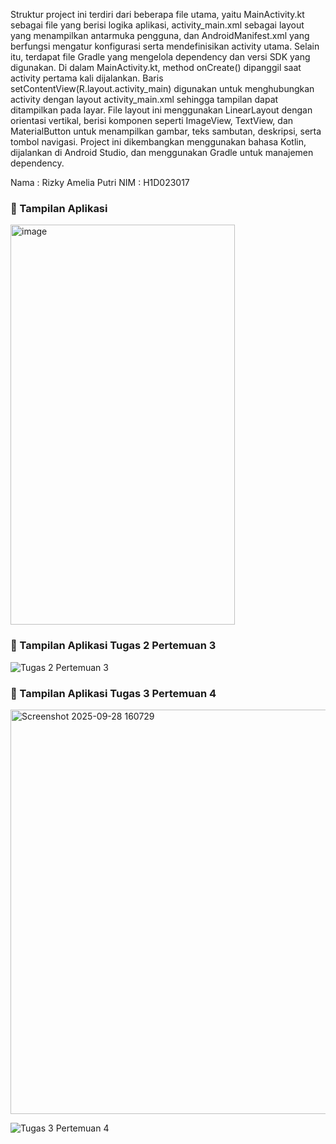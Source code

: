 Struktur project ini terdiri dari beberapa file utama, yaitu MainActivity.kt sebagai file yang berisi logika aplikasi, activity_main.xml sebagai layout yang menampilkan antarmuka pengguna, dan AndroidManifest.xml yang berfungsi mengatur konfigurasi serta mendefinisikan activity utama. Selain itu, terdapat file Gradle yang mengelola dependency dan versi SDK yang digunakan.
Di dalam MainActivity.kt, method onCreate() dipanggil saat activity pertama kali dijalankan. Baris setContentView(R.layout.activity_main) digunakan untuk menghubungkan activity dengan layout activity_main.xml sehingga tampilan dapat ditampilkan pada layar. File layout ini menggunakan LinearLayout dengan orientasi vertikal, berisi komponen seperti ImageView, TextView, dan MaterialButton untuk menampilkan gambar, teks sambutan, deskripsi, serta tombol navigasi.
Project ini dikembangkan menggunakan bahasa Kotlin, dijalankan di Android Studio, dan menggunakan Gradle untuk manajemen dependency.

Nama  : Rizky Amelia Putri
NIM   : H1D023017 

### 📸 Tampilan Aplikasi
<img width="359" height="640" alt="image" src="https://github.com/user-attachments/assets/c324cd5e-4f28-4bc4-a03f-f8c809d22b58" />

### 📸 Tampilan Aplikasi Tugas 2 Pertemuan 3
![Tugas 2 Pertemuan 3](https://github.com/user-attachments/assets/ba1ce2c5-32b8-4764-ae1b-891ef6d2f5ec)

### 📸 Tampilan Aplikasi Tugas 3 Pertemuan 4
<img width="1919" height="647" alt="Screenshot 2025-09-28 160729" src="https://github.com/user-attachments/assets/11a97a5d-f614-43a8-800a-b8442e69192c" />

![Tugas 3 Pertemuan 4](https://github.com/user-attachments/assets/3f982f82-cdf7-45cd-8d8d-593c8f7bce51)


